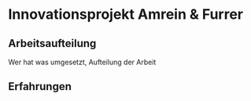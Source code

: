 # Innovationsprojekt Amrein & Furrer

## Arbeitsaufteilung
Wer hat was umgesetzt, Aufteilung der Arbeit

## Erfahrungen